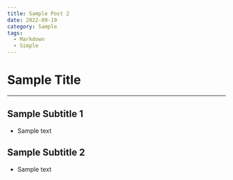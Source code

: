 ```yaml
---
title: Sample Post 2
date: 2022-09-19
category: Sample
tags:
  - Markdown
  - Simple
---
```


# Sample Title

---

## Sample Subtitle 1

- Sample text

## Sample Subtitle 2

- Sample text
